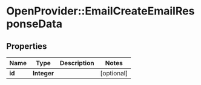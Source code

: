 # OpenProvider::EmailCreateEmailResponseData

## Properties
Name | Type | Description | Notes
------------ | ------------- | ------------- | -------------
**id** | **Integer** |  | [optional] 

